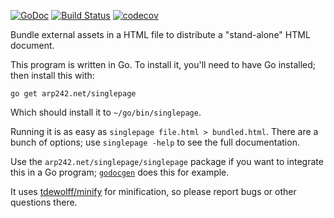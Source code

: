 [![GoDoc](https://godoc.org/arp242.net/singlepage?status.svg)](https://godoc.org/arp242.net/singlepage)
[![Build Status](https://travis-ci.org/Carpetsmoker/singlepage.svg?branch=master)](https://travis-ci.org/Carpetsmoker/singlepage)
[![codecov](https://codecov.io/gh/Carpetsmoker/singlepage/branch/master/graph/badge.svg)](https://codecov.io/gh/Carpetsmoker/singlepage)

Bundle external assets in a HTML file to distribute a "stand-alone" HTML
document.

This program is written in Go. To install it, you'll need to have Go installed;
then install this with:

	go get arp242.net/singlepage

Which should install it to `~/go/bin/singlepage`.

Running it is as easy as `singlepage file.html > bundled.html`. There are a
bunch of options; use `singlepage -help` to see the full documentation.

Use the `arp242.net/singlepage/singlepage` package if you want to integrate this
in a Go program; [`godocgen`](https://github.com/Teamwork/godocgen) does this
for example.

It uses [tdewolff/minify](https://github.com/tdewolff/minify) for minification,
so please report bugs or other questions there.
